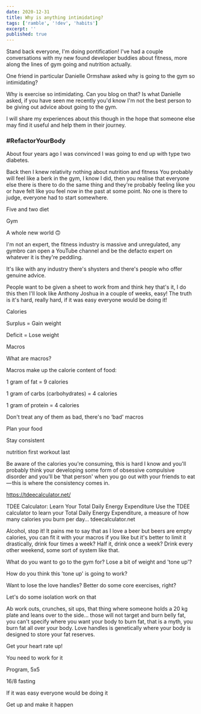 ```yaml
---
date: 2020-12-31
title: Why is anything intimidating?
tags: ['ramble', '!dev', 'habits']
excerpt: ''
published: true
---
```


Stand back everyone, I'm doing pontification! I've had a couple
conversations with my new found developer buddies about fitness, more
along the lines of gym going and nutrition actually.

One friend in particular Danielle Ormshaw asked why is going to the
gym so intimidating?

Why is exercise so intimidating. Can you blog on that? Is what
Danielle asked, if you have seen me recently you'd know I'm not the
best person to be giving out advice about going to the gym.

I will share my experiences about this though in the hope that someone
else may find it useful and help them in their journey.

### #RefactorYourBody

About four years ago I was convinced I was going to end up with type
two diabetes.

Back then I knew relativity nothing about nutrition and fitness You
probably will feel like a berk in the gym, I know I did, then you
realise that everyone else there is there to do the same thing and
they're probably feeling like you or have felt like you feel now in
the past at some point. No one is there to judge, everyone had to
start somewhere.

Five and two diet

Gym

A whole new world 🙃

I'm not an expert, the fitness industry is massive and unregulated,
any gymbro can open a YouTube channel and be the defacto expert on
whatever it is they're peddling.

It's like with any industry there's shysters and there's people who
offer genuine advice.

People want to be given a sheet to work from and think hey that's it,
I do this then I'll look like Anthony Joshua in a couple of weeks,
easy! The truth is it's hard, really hard, if it was easy everyone
would be doing it!

Calories

Surplus = Gain weight

Deficit = Lose weight

Macros

What are macros?

Macros make up the calorie content of food:

1 gram of fat = 9 calories

1 gram of carbs (carbohydrates) = 4 calories

1 gram of protein = 4 calories

Don't treat any of them as bad, there's no ‘bad' macros

Plan your food

Stay consistent

nutrition first workout last

Be aware of the calories you're consuming, this is hard I know and
you'll probably think your developing some form of obsessive
compulsive disorder and you'll be ‘that person' when you go out with
your friends to eat — this is where the consistency comes in.

https://tdeecalculator.net/

TDEE Calculator: Learn Your Total Daily Energy Expenditure Use the
TDEE calculator to learn your Total Daily Energy Expenditure, a
measure of how many calories you burn per day… tdeecalculator.net

Alcohol, stop it! It pains me to say that as I love a beer but beers
are empty calories, you can fit it with your macros if you like but
it's better to limit it drastically, drink four times a week? Half it,
drink once a week? Drink every other weekend, some sort of system like
that.

What do you want to go to the gym for? Lose a bit of weight and 'tone
up'?

How do you think this 'tone up' is going to work?

Want to lose the love handles? Better do some core exercises, right?

Let's do some isolation work on that

Ab work outs, crunches, sit ups, that thing where someone holds a 20
kg plate and leans over to the side… those will not target and burn
belly fat, you can't specify where you want your body to burn fat,
that is a myth, you burn fat all over your body. Love handles is
genetically where your body is designed to store your fat reserves.

Get your heart rate up!

You need to work for it

Program, 5x5

16/8 fasting

If it was easy everyone would be doing it

Get up and make it happen
